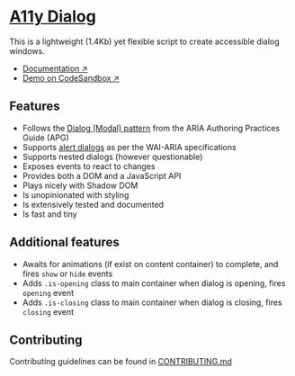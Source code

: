 # [A11y Dialog](https://a11y-dialog.netlify.app)

This is a lightweight (1.4Kb) yet flexible script to create accessible dialog windows.

- [Documentation ↗](https://a11y-dialog.netlify.app)
- [Demo on CodeSandbox ↗](https://codesandbox.io/s/a11y-dialog-v8-5gqfz8)

## Features

- Follows the [Dialog (Modal) pattern](https://www.w3.org/WAI/ARIA/apg/patterns/dialogmodal/) from the ARIA Authoring Practices Guide (APG)
- Supports [alert dialogs](https://w3c.github.io/aria/#alertdialog) as per the WAI-ARIA specifications
- Supports nested dialogs (however questionable)
- Exposes events to react to changes
- Provides both a DOM and a JavaScript API
- Plays nicely with Shadow DOM
- Is unopinionated with styling
- Is extensively tested and documented
- Is fast and tiny

## Additional features

- Awaits for animations (if exist on content container) to complete, and fires `show` or `hide` events
- Adds `.is-opening` class to main container when dialog is opening, fires `opening` event
- Adds `.is-closing` class to main container when dialog is closing, fires `closing` event

## Contributing

Contributing guidelines can be found in [CONTRIBUTING.md](https://github.com/KittyGiraudel/a11y-dialog/blob/main/CONTRIBUTING.md)
